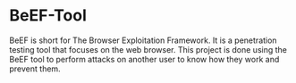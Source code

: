 # BeEF-Tool
BeEF is short for The Browser Exploitation Framework. It is a penetration testing tool that focuses on the web browser.
This project is done using the BeEF tool to perform attacks on another user to know how they work and prevent them.

